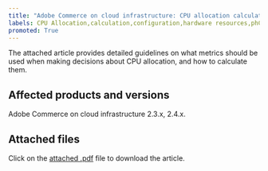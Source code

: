 ```yaml
---
title: "Adobe Commerce on cloud infrastructure: CPU allocation calculation"
labels: CPU Allocation,calculation,configuration,hardware resources,phCPU,query,Adobe Commerce,cloud infrastructure,Magento
promoted: True
---
```


The attached article provides detailed guidelines on what metrics should be used when making decisions about CPU allocation, and how to calculate them.

## Affected products and versions

Adobe Commerce on cloud infrastructure 2.3.x, 2.4.x.

## Attached files

Click on the [attached .pdf](assets/CPU_Allocation.pdf) file to download the article.
